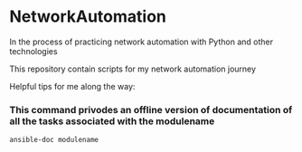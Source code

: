 # NetworkAutomation
In the process of practicing network automation with Python and other technologies

This repository contain scripts for my network automation journey

Helpful tips for me along the way:

### This command privodes an offline version of documentation of all the tasks associated with the modulename  
`ansible-doc modulename`
